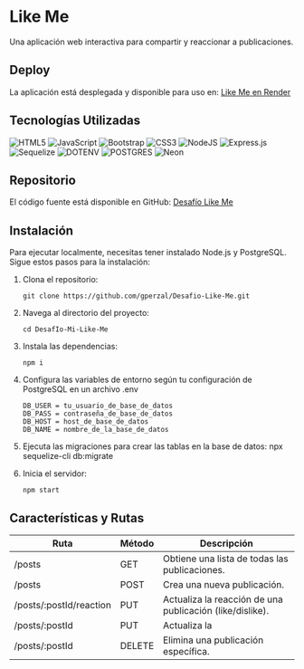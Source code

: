 # Like Me

Una aplicación web interactiva para compartir y reaccionar a publicaciones.

## Deploy

La aplicación está desplegada y disponible para uso en: [Like Me en Render](https://like-me.onrender.com)

## Tecnologías Utilizadas

![HTML5](https://img.shields.io/badge/html5-%23E34F26.svg?style=for-the-badge&logo=html5&logoColor=white)
![JavaScript](https://img.shields.io/badge/javascript-%23323330.svg?style=for-the-badge&logo=javascript&logoColor=%23F7DF1E)
![Bootstrap](https://img.shields.io/badge/bootstrap-%238511FA.svg?style=for-the-badge&logo=bootstrap&logoColor=white)
![CSS3](https://img.shields.io/badge/css3-%231572B6.svg?style=for-the-badge&logo=css3&logoColor=white)
![NodeJS](https://img.shields.io/badge/node.js-6DA55F?style=for-the-badge&logo=node.js&logoColor=white)
![Express.js](https://img.shields.io/badge/express.js-%23404d59.svg?style=for-the-badge&logo=express&logoColor=%2361DAFB)
![Sequelize](https://img.shields.io/badge/sequelize-24242d?style=for-the-badge&logo=sequelize&logoColor=2596be&labelColor=24242d)
![DOTENV](https://img.shields.io/badge/dotenv-0000?style=for-the-badge&logo=dotenv&logoColor=fff&color=b0a321)
![POSTGRES](https://img.shields.io/badge/Postgres-436590?style=for-the-badge&logo=postgresql&logoColor=fff&color=436590)
![Neon](https://img.shields.io/badge/neon-0c0c0c?style=for-the-badge&logo=neon&logoColor=fff&color=0c0c0c)

## Repositorio

El código fuente está disponible en GitHub: [Desafío Like Me](https://github.com/gperzal/Desafio-Like-Me.git)

## Instalación

Para ejecutar localmente, necesitas tener instalado Node.js y PostgreSQL. Sigue estos pasos para la instalación:

1. Clona el repositorio: 
    ```
   git clone https://github.com/gperzal/Desafio-Like-Me.git
    ```

3. Navega al directorio del proyecto: 
    ```
   cd DesafIo-Mi-Like-Me
    ```

4. Instala las dependencias: 
    ```
   npm i
    ```

5. Configura las variables de entorno según tu configuración de PostgreSQL en un archivo .env
    ```
    DB_USER = tu_usuario_de_base_de_datos
    DB_PASS = contraseña_de_base_de_datos
    DB_HOST = host_de_base_de_datos
    DB_NAME = nombre_de_la_base_de_datos
    ```

   

6. Ejecuta las migraciones para crear las tablas en la base de datos: npx sequelize-cli db:migrate

7. Inicia el servidor: 
    ```
   npm start
    ```

##  Características y Rutas

| Ruta	                  | Método	| Descripción                                               |
|-------------------------|---------|-----------------------------------------------------------|
|/posts	                  |GET	    |Obtiene una lista de todas las publicaciones.              |
|/posts                   |POST	    |Crea una nueva publicación.                                |
|/posts/:postId/reaction  |PUT	    |Actualiza la reacción de una publicación (like/dislike).   |
|/posts/:postId	          |PUT	    |Actualiza la |información de una publicación.              |
|/posts/:postId	          |DELETE	|Elimina una publicación específica.                        |

